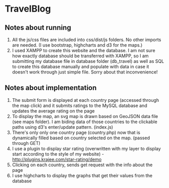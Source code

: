 # TravelBlog

## Notes about running

1. All the js/css files are included into css/dist/js folders. No other imports are needed. (I use bootstrap, highcharts and d3 for the maps.)
2. I used XAMPP to create this website and the database. I am not sure how exactly database should be transferred with XAMPP, so I am submitting my database file in database folder (db_travel) as well as SQL to create this database manually and populate with data in case it doesn't work through just simple file. Sorry about that inconvenience!

## Notes about implementation

1. The submit form is displayed at each country page (accessed through the map click) and it submits ratings to the MySQL database and updates the average rating on the page
2. To display the map, an svg map is drawn based on GeoJSON data file (see maps folder). I am biding data of those countries to the clickable paths using d3's enter/update pattern. (index.js)
3. There's only only one country page (country.php) now that is dynamically filled based on country selected on the map. (passed through GET)
4. I use a plugin to display star rating (overwritten with my layer to display start according to the style of my website) - http://plugins.krajee.com/star-rating/demo
5. Clicking on each country, sends get request with the info about the page
6. I use highcharts to display the graphs that get their values from the database
